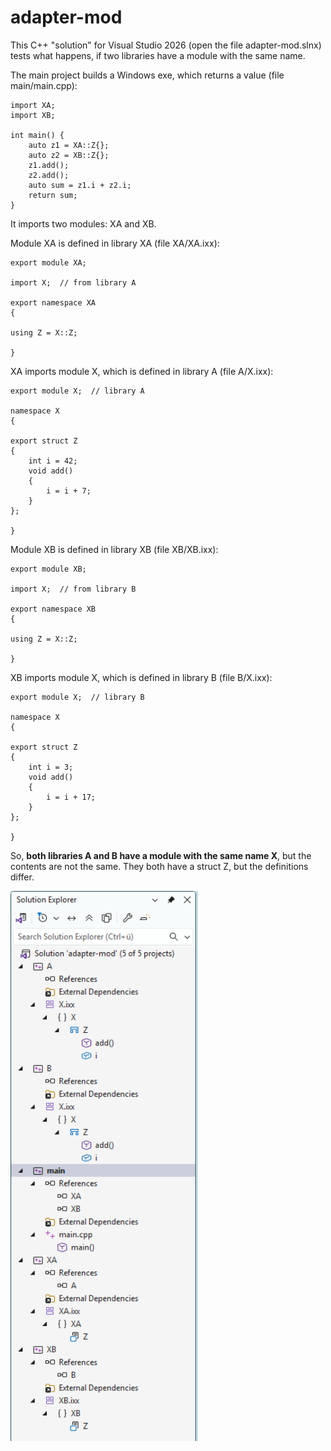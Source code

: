 # adapter-mod

This C++ "solution" for Visual Studio 2026 (open the file adapter-mod.slnx) tests
what happens, if two libraries have a module with the same name.

The main project builds a Windows exe, which returns a value (file main/main.cpp):

    import XA;
    import XB;

    int main() {
        auto z1 = XA::Z{};
        auto z2 = XB::Z{};
        z1.add();
        z2.add();
        auto sum = z1.i + z2.i;
        return sum;
    }

It imports two modules: XA and XB.

Module XA is defined in library XA (file XA/XA.ixx):

    export module XA;

    import X;  // from library A

    export namespace XA
    {

    using Z = X::Z;

    }

XA imports module X, which is defined in library A (file A/X.ixx):

    export module X;  // library A

    namespace X
    {

    export struct Z
    {
        int i = 42;
        void add()
        {
            i = i + 7;
        }
    };

    }


Module XB is defined in library XB (file XB/XB.ixx):

    export module XB;

    import X;  // from library B

    export namespace XB
    {

    using Z = X::Z;

    }

XB imports module X, which is defined in library B (file B/X.ixx):

    export module X;  // library B

    namespace X
    {

    export struct Z
    {
        int i = 3;
        void add()
        {
            i = i + 17;
        }
    };

    }

So, **both libraries A and B have a module with the same name X**, but the contents
are not the same. They both have a struct Z, but the definitions differ.


<img src="/assets/solution-screenshot.png" alt="Solution screenshot" width="300"/>
